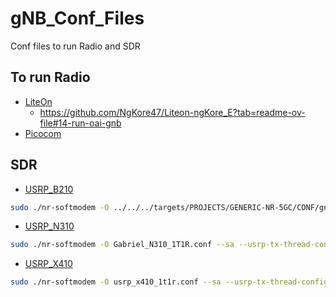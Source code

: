 # gNB_Conf_Files
Conf files to run Radio and SDR

## To run Radio
- [LiteOn](./RADIO/LiteOn/)
    -   https://github.com/NgKore47/Liteon-ngKore_E?tab=readme-ov-file#14-run-oai-gnb
- [Picocom](./RADIO/Picocom/)

## SDR
- [USRP_B210](./SDR_USRP/USRP_B210/gnb.sa.band78.fr1.106PRB.usrpb210.conf)

```bash
sudo ./nr-softmodem -O ../../../targets/PROJECTS/GENERIC-NR-5GC/CONF/gnb.sa.band78.fr1.106PRB.usrpb210.conf --sa -E --continuous-tx
```

- [USRP_N310](./SDR_USRP/USRP_N310/)

```bash
sudo ./nr-softmodem -O Gabriel_N310_1T1R.conf --sa --usrp-tx-thread-config 1
```

- [USRP_X410](./SDR_USRP/USRP_X410/1T1R_Config/gnb.sa.band78.fr1.106PRB.usrpx310.conf)

```bash
sudo ./nr-softmodem -O usrp_x410_1t1r.conf --sa --usrp-tx-thread-config 1
```